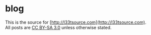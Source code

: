 blog
====
This is the source for [http://l33tsource.com](http://l33tsource.com).  
All posts are [CC BY-SA 3.0](http://creativecommons.org/licenses/by-sa/3.0/) unless otherwise stated.
